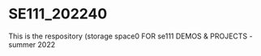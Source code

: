 # SE111_202240
This is the respository (storage space0 FOR se111 DEMOS &amp; PROJECTS - summer 2022
